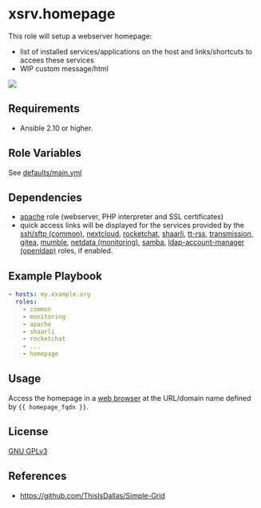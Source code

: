 # xsrv.homepage

This role will setup a webserver homepage:
- list of installed services/applications on the host and links/shortcuts to accees these services
- WIP custom message/html

[![](https://i.imgur.com/3ZwPVQNs.png)](https://i.imgur.com/3ZwPVQN.png)


Requirements
------------

- Ansible 2.10 or higher.


Role Variables
--------------

See [defaults/main.yml](defaults/main.yml)


Dependencies
------------

- [apache](../apache/README.md) role (webserver, PHP interpreter and SSL certificates)
- quick access links will be displayed for the services provided by the [ssh/sftp (common)](../common), [nextcloud](../nextcloud), [rocketchat](../rocketchat), [shaarli](../shaarli), [tt-rss](../tt_rss), [transmission](../transmission), [gitea](../gitea), [mumble](../mumble), [netdata (monitoring)](../monitoring), [samba](../samba), [ldap-account-manager (openldap)](../openldap) roles, if enabled.

Example Playbook
----------------

```yaml
- hosts: my.example.org
  roles:
    - common
    - monitoring
    - apache
    - shaarli
    - rocketchat
    - ...
    - homepage
```


Usage
-----

Access the homepage in a [web browser](https://www.mozilla.org/firefox/) at the URL/domain name defined by `{{ homepage_fqdn }}`.


License
-------

[GNU GPLv3](../../LICENSE)


References
-----------------

- https://github.com/ThisIsDallas/Simple-Grid
